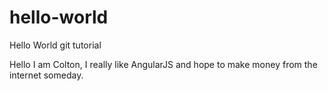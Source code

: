 # hello-world
Hello World git tutorial


Hello I am Colton, I really like AngularJS and hope to make money from the internet someday. 
